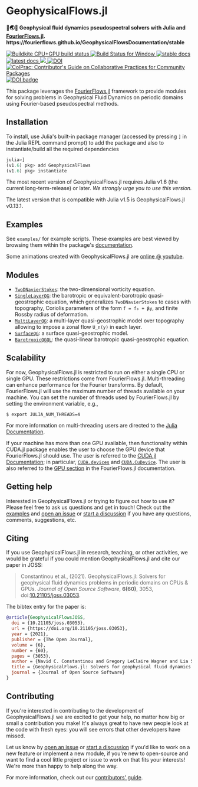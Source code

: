 # GeophysicalFlows.jl

<!-- description -->
<p>
  <strong>💨🌏🌊 Geophysical fluid dynamics pseudospectral solvers with Julia and <a href="http://github.com/FourierFlows/FourierFlows.jl">FourierFlows.jl</a>. https://fourierflows.github.io/GeophysicalFlowsDocumentation/stable</strong>
</p>

<!-- Badges -->
<p align="left">
    <a href="https://buildkite.com/julialang/geophysicalflows-dot-jl">
        <img alt="Buildkite CPU+GPU build status" src="https://img.shields.io/buildkite/4d921fc17b95341ea5477fb62df0e6d9364b61b154e050a123/main?logo=buildkite&label=Buildkite%20CPU%2BGPU">
    </a>
    <a href="https://ci.appveyor.com/project/navidcy/geophysicalflows-jl">
        <img alt="Build Status for Window" src="https://img.shields.io/appveyor/ci/navidcy/geophysicalflows-jl/main?label=Window&logo=appveyor&logoColor=white">
    </a>
    <a href="https://FourierFlows.github.io/GeophysicalFlowsDocumentation/stable">
        <img alt="stable docs" src="https://img.shields.io/badge/documentation-stable%20release-blue">
    </a>
    <a href="https://FourierFlows.github.io/GeophysicalFlowsDocumentation/dev">
        <img alt="latest docs" src="https://img.shields.io/badge/documentation-in%20development-orange">
    </a>
    <a href="https://codecov.io/gh/FourierFlows/GeophysicalFlows.jl">
        <img src="https://codecov.io/gh/FourierFlows/GeophysicalFlows.jl/branch/main/graph/badge.svg" />
    </a>
    <a href="https://doi.org/10.5281/zenodo.1463809">
        <img src="https://zenodo.org/badge/DOI/10.5281/zenodo.1463809.svg" alt="DOI">
    </a>
    <a href="https://github.com/SciML/ColPrac">
      <img alt="ColPrac: Contributor's Guide on Collaborative Practices for Community Packages" src="https://img.shields.io/badge/ColPrac-Contributor's%20Guide-blueviolet">
    </a>
    <a href="https://doi.org/10.21105/joss.03053">
      <img src="https://joss.theoj.org/papers/10.21105/joss.03053/status.svg" alt="DOI badge" >
    </a>
</p>

This package leverages the [FourierFlows.jl] framework to provide modules for solving problems in
Geophysical Fluid Dynamics on periodic domains using Fourier-based pseudospectral methods.


## Installation

To install, use Julia's  built-in package manager (accessed by pressing `]` in the Julia REPL command prompt) to add the package and also to instantiate/build all the required dependencies

```julia
julia>]
(v1.6) pkg> add GeophysicalFlows
(v1.6) pkg> instantiate
```

The most recent version of GeophysicalFlows.jl requires Julia v1.6  (the current long-term-release) or later. _We strongly urge you to use this version._

The latest version that is compatible with Julia v1.5 is GeophysicalFlows.jl v0.13.1.


## Examples

See `examples/` for example scripts. These examples are best viewed by browsing them within 
the package's [documentation]. 

Some animations created with GeophysicalFlows.jl are [online @ youtube].


## Modules

* [`TwoDNavierStokes`](https://fourierflows.github.io/GeophysicalFlowsDocumentation/stable/modules/twodnavierstokes/): the
  two-dimensional vorticity equation.
* [`SingleLayerQG`](https://fourierflows.github.io/GeophysicalFlowsDocumentation/stable/modules/singlelayerqg/): the barotropic
  or equivalent-barotropic quasi-geostrophic equation, which generalizes `TwoDNavierStokes` to cases with topography, Coriolis
  parameters of the form `f = f₀ + βy`, and finite Rossby radius of deformation.
* [`MultiLayerQG`](https://fourierflows.github.io/GeophysicalFlowsDocumentation/stable/modules/multilayerqg/): a multi-layer
  quasi-geostrophic model over topography allowing to impose a zonal flow `U_n(y)` in each layer.
* [`SurfaceQG`](https://fourierflows.github.io/GeophysicalFlowsDocumentation/stable/modules/surfaceqg/): a surface
  quasi-geostrophic model.
* [`BarotropicQGQL`](https://fourierflows.github.io/GeophysicalFlowsDocumentation/stable/modules/barotropicqgql/): the
  quasi-linear barotropic quasi-geostrophic equation.


## Scalability

For now, GeophysicalFlows.jl is restricted to run on either a single CPU or single GPU. These
restrictions come from FourierFlows.jl. Multi-threading can enhance performance for the Fourier
transforms. By default, FourierFlows.jl will use the maximum number of threads available on 
your machine. You can set the number of threads used by FourierFlows.jl by setting the 
environment variable, e.g.,

```
$ export JULIA_NUM_THREADS=4
```

For more information on multi-threading users are directed to the [Julia Documentation](https://docs.julialang.org/en/v1/manual/multi-threading/).

If your machine has more than one GPU available, then functionality within CUDA.jl package 
enables the user to choose the GPU device that FourierFlows.jl should use. The user is referred
to the [CUDA.jl Documentation](https://juliagpu.github.io/CUDA.jl/stable/lib/driver/#Device-Management);
in particular, [`CUDA.devices`](https://juliagpu.github.io/CUDA.jl/stable/lib/driver/#CUDA.devices) 
and [`CUDA.CuDevice`](https://juliagpu.github.io/CUDA.jl/stable/lib/driver/#CUDA.CuDevice). 
The user is also referred to the [GPU section](https://fourierflows.github.io/FourierFlowsDocumentation/stable/gpu/) in the FourierFlows.jl documentation.


## Getting help

Interested in GeophysicalFlows.jl or trying to figure out how to use it? Please feel free to 
ask us questions and get in touch! Check out the 
[examples](https://github.com/FourierFlows/GeophysicalFlows.jl/tree/main/examples) and 
[open an issue](https://github.com/FourierFlows/GeophysicalFlows.jl/issues/new) or 
[start a discussion](https://github.com/FourierFlows/GeophysicalFlows.jl/discussions/new) 
if you have any questions, comments, suggestions, etc.


## Citing

If you use GeophysicalFlows.jl in research, teaching, or other activities, we would be grateful 
if you could mention GeophysicalFlows.jl and cite our paper in JOSS:

> Constantinou et al., (2021). GeophysicalFlows.jl: Solvers for geophysical fluid dynamics problems in periodic domains on CPUs & GPUs. _Journal of Open Source Software_, **6(60)**, 3053, doi:[10.21105/joss.03053](https://doi.org/10.21105/joss.03053).

The bibtex entry for the paper is:

```bibtex
@article{GeophysicalFlowsJOSS,
  doi = {10.21105/joss.03053},
  url = {https://doi.org/10.21105/joss.03053},
  year = {2021},
  publisher = {The Open Journal},
  volume = {6},
  number = {60},
  pages = {3053},
  author = {Navid C. Constantinou and Gregory LeClaire Wagner and Lia Siegelman and Brodie C. Pearson and André Palóczy},
  title = {GeophysicalFlows.jl: Solvers for geophysical fluid dynamics problems in periodic domains on CPUs \& GPUs},
  journal = {Journal of Open Source Software}
}
```


## Contributing

If you're interested in contributing to the development of GeophysicalFlows.jl we are excited 
to get your help, no matter how big or small a contribution you make! It's always great to have 
new people look at the code with fresh eyes: you will see errors that other developers have missed.

Let us know by [open an issue](https://github.com/FourierFlows/GeophysicalFlows.jl/issues/new) 
or [start a discussion](https://github.com/FourierFlows/GeophysicalFlows.jl/discussions/new) 
if you'd like to work on a new feature or implement a new module, if you're new to open-source 
and want to find a cool little project or issue to work on that fits your interests! We're more 
than happy to help along the way.

For more information, check out our [contributors' guide](https://github.com/FourierFlows/GeophysicalFlows.jl/blob/main/CONTRIBUTING.md).

[FourierFlows.jl]: https://github.com/FourierFlows/FourierFlows.jl
[documentation]: https://fourierflows.github.io/GeophysicalFlowsDocumentation/dev/
[online @ youtube]: https://www.youtube.com/channel/UCO_0ugkNUwCsFUMtepwYTqw
